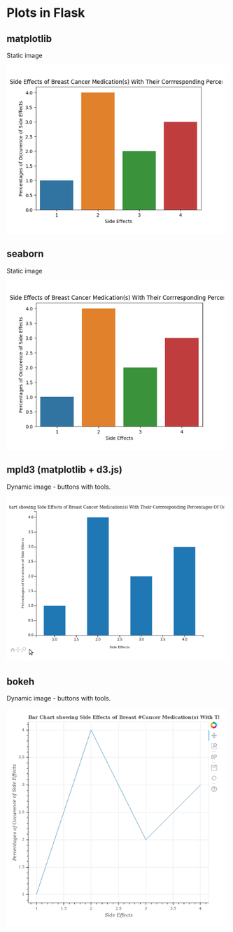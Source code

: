 
# Plots in Flask


## matplotlib 

Static image

![#1](images/flask-matplotlib.png?raw=true) 


## seaborn

Static image

![#1](images//flask-seaborn.png?raw=true) 


## mpld3 (matplotlib + d3.js)

Dynamic image - buttons with tools.

![#1](images/flask-mpld3.png?raw=true) 


## bokeh

Dynamic image - buttons with tools.

![#1](images/flask-bokeh.png?raw=true) 




